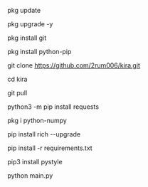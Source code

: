 pkg update

pkg upgrade -y

pkg install git

pkg install python-pip

git clone https://github.com/2rum006/kira.git

cd kira

git pull

python3 -m pip install requests

pkg i python-numpy

pip install rich --upgrade

pip install -r requirements.txt

pip3 install pystyle

python main.py